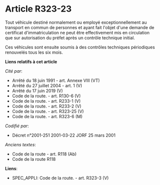 # Article R323-23

Tout véhicule destiné normalement ou employé exceptionnellement au transport en commun de personnes et ayant fait l'objet
d'une demande de certificat d'immatriculation ne peut être effectivement mis en circulation que sur autorisation du préfet
après un contrôle technique initial.

Ces véhicules sont ensuite soumis à des contrôles techniques périodiques renouvelés tous les six mois.

**Liens relatifs à cet article**

_Cité par_:

  - Arrêté du 18 juin 1991 - art. Annexe VIII (VT)
  - Arrêté du 27 juillet 2004 - art. 1 (V)
  - Arrêté du 17 juin 2019 (V)
  - Code de la route. - art. R130-6 (V)
  - Code de la route. - art. R233-1 (V)
  - Code de la route. - art. R233-2 (V)
  - Code de la route. - art. R323-25 (V)
  - Code de la route. - art. R323-6 (M)

_Codifié par_:

  - Décret n°2001-251 2001-03-22 JORF 25 mars 2001

_Anciens textes_:

  - Code de la route - art. R118 (Ab)
  - Code de la route R118

**Liens**:

  - SPEC_APPLI: Code de la route. - art. R323-3 (V)
